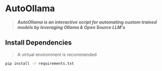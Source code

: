 # AutoOllama

> ***AutoOllama is an interactive script for automating custom trained models by leveraging Ollama & Open Source LLM's***

## Install Dependencies

> A virtual environment is recommended

```sh
pip install -r requirements.txt
``` 
